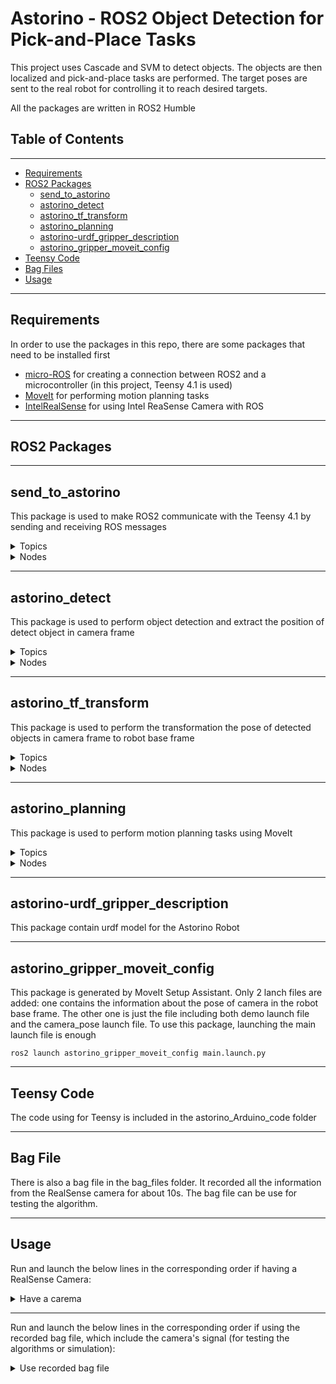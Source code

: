 # **Astorino - ROS2 Object Detection for Pick-and-Place Tasks**

This project uses Cascade and SVM to detect objects. The objects are then localized and pick-and-place tasks are performed. The target poses are sent to the real robot for controlling it to reach desired targets.

All the packages are written in ROS2 Humble

## **Table of Contents**
<hr>

* [Requirements](#requirements)
* [ROS2 Packages](#ros2-packages)
    * [send_to_astorino](#send_to_astorino)
    * [astorino_detect](#astorino_detect)
    * [astorino_tf_transform](#astorino_tf_transform)
    * [astorino_planning](#astorino_planning)
    * [astorino-urdf_gripper_description](#astorino-urdf_gripper_description)
    * [astorino_gripper_moveit_config](#astorino_gripper_moveit_config)
* [Teensy Code](#teensy-code)
* [Bag Files](#bag-file)
* [Usage](#usage)
<hr>

## **Requirements**
In order to use the packages in this repo, there are some packages that need to be installed first

* [micro-ROS](https://micro.ros.org/) for creating a connection between ROS2 and a microcontroller (in this project, Teensy 4.1 is used)
* [MoveIt](https://moveit.picknik.ai/) for performing motion planning tasks
* [IntelRealSense](https://github.com/IntelRealSense/realsense-ros) for using Intel ReaSense Camera with ROS

<hr>


## **ROS2 Packages**
<hr>

## send_to_astorino
This package is used to make ROS2 communicate with the Teensy 4.1 by sending and receiving ROS messages

<details>
    <summary>
        Topics 
    </summary>

### Topics
* **/enable_motors** *(std_msgs/msg/Bool)*: enable/disable motors
* **/open_gripper** *(std_msgs/msg/Bool)*: open/close gripper
* **/rotate_motors** *(std_msgs/msg/Float64MultiArray)*: send the desired targets to the robot
</details>

<details>
    <summary>
        Nodes 
    </summary>

### Nodes
* **enable_motors**: to enable or disable motors
    * `ros2 run send_to_astorino enable_motors true` to enable
    * `ros2 run send_to_astorino enable_motors false` to disable 
* **open_gripper**: to open or close gripper
    * `ros2 run send_to_astorino open_gripper true` to open
    * `ros2 run send_to_astorino open_gripper false` to close
* **check_movement**: to move to specific joints' value through command line. It should be run before other running operations to check whether the joints' order is correct. For example:
    * `ros2 run send_to_astorino check_movement 5 0 0 0 0 0` move all the joints form 1 to 6 to [5 0 0 0 0 0] 
* **move_to_turn_off_position**: to move the robot to the turn-off position. Robot should move to this position before turning off
    * `ros2 run send_to_astorino move_to_turn_off_position`
* **move_to_zero_position**: to move the robot to the zero position, which makes the robot fully stretched upward
    * `ros2 run send_to_astorino move_to_zero_position`
* **move_as_planning**: to move the robot to the position as planning in MoveIt. This position is from the `/joint_states` topic from MoveIt
    * `ros2 run send_to_astorino move_as_planning`

</details>

<hr>

## astorino_detect
This package is used to perform object detection and extract the position of detect object in camera frame

<details>
    <summary>
        Topics 
    </summary>
    
### Topics
* **/camera/color/image_raw** *(sensor_msgs/msg/Image)*: color image from the camera
* **/camera/aligned_depth_to_color/image_raw** *(sensor_msgs/msg/Image)*: depth information from the camera, which is aligned to the color camera frame
* **/detected** *(sensor_msgs/msg/Image)*: send the result image which includes the bounding boxes covering detected objects
* **/pose_stamped** *(geometry_msgs/msg/PoseStamped)* or *(geometry_msgs/msg/PoseArray)*: send the result pose of detected objects in camera frame

</details>

<details>
    <summary>
        Nodes 
    </summary>
### Nodes
* **cascade**: to detect and localize only one object
    * `ros2 run astorino_detect cascade` 

* **cascade_multiple**: to detect and localize only multiple objects
    * `ros2 run astorino_detect cascade_multiple` 
</details>

<hr>

## astorino_tf_transform
This package is used to perform the transformation the pose of detected objects in camera frame to robot base frame

<details>
    <summary>
        Topics 
    </summary>
    
### Topics

   

* **/pose_stamped** *(geometry_msgs/msg/PoseStamped)* or *(geometry_msgs/msg/PoseArray)*: pose of detected objects in camera frame
* **/pose_to_move** *(geometry_msgs/msg/PoseStamped)* or *(geometry_msgs/msg/PoseArray)*: send the pose detected objects in robot base frame (or world frame) to MoveIt for motion planning

</details>


<details>
    <summary>
        Nodes
    </summary>
### Nodes

* **pose_stamped_to_world**: to transform the pose of only one object
    * `ros2 run astorino_tf_transform pose_stamped_to_world` 

* **multiple_pose_stamped_to_world**: to transform the pose of multiple object
    * `ros2 run astorino_tf_transform multiple_pose_stamped_to_world`
</details>
<hr>

## astorino_planning
This package is used to perform motion planning tasks using MoveIt

<details>
    <summary>
        Topics
    </summary>

### Topics
* **/pose_to_move** *(geometry_msgs/msg/PoseStamped)* or *(geometry_msgs/msg/PoseArray)*: the target poses for planning
* **/response** *(std_msgs/msg/Bool)*: the execute_multiple node subscribes to this topic to know whenever the an action (move motor, open gripper, etc.) is finished on the real robot. Only after that, the node will continue to plan the next movement. It can be disable in the execute_multiple node. 

</details>

<details>
    <summary>
        Nodes
    </summary>

### Nodes
* **move_to_a_specific_position**: to plan the robot to a target pose defined in the code
    * `ros2 run astorino_planning move_to_a_specific_position`

* **move_command_line**: to plan the robot to a target pose defined through command line (the orientation is based on quaternion). For example
    * `ros2 run astorino_planning move_command_line x y z q.x q.y q.z q.w`: x y z are the position, q.x q.y q.z q.w is the orientation in quaternion form 

* **execute**: to execute motion planning to perform pick-and-place task for only one object
    * `ros2 run astorino_planning execute`
* **execute_multiple**: to execute motion planning to perform pick-and-place task for multiple objects as well as visualizing in Rviz. There are some lines related to the */response* topic that can be disabled
    * `ros2 run astorino_planning execute_multiple`

</details>

<hr>

## astorino-urdf_gripper_description
This package contain urdf model for the Astorino Robot

<hr>

## astorino_gripper_moveit_config
This package is generated by MoveIt Setup Assistant. Only 2 lanch files are added: one contains the information about the pose of camera in the robot base frame. The other one is just the file including both demo launch file and the camera_pose launch file. To use this package, launching the main launch file is enough

`ros2 launch astorino_gripper_moveit_config main.launch.py`

<hr>

## **Teensy Code**
The code using for Teensy is included in the astorino_Arduino_code folder

<hr>

## **Bag File**
There is also a bag file in the bag_files folder. It recorded all the information from the RealSense camera for about 10s. The bag file can be use for testing the algorithm.
<hr>

## **Usage**

Run and launch the below lines in the corresponding order if having a RealSense Camera:
<details>
    <summary>
        Have a carema
    </summary>

* `ros2 launch realsense2_camera rs_launch.py enable_rgbd:=true enable_sync:=true align_depth.enable:=true enable_color:=true enable_depth:=true depth_module.profile:=1280x720x30 rgb_camera.profile:=1280x720x30` for running the Intel RealSense Camera and sending information to ROS2
* `ros2 run send_to_astorino move_as_planning` for continously sending the target signals from MoveIt to the Teensy 4.1
* `ros2 run send_to_astorino enable_motors true` for turning on the motors
* `ros2 launch astorino_gripper_moveit_config main.launch.py` for running the MoveIt motion planning, Rviz, and publishing the camera_pose position in robot base frame
* `ros2 run astorino_detect cascade_multiple` for detecting and localizing objects in the camera frame (do not forget to change the address to the model xml files)
* `ros2 run astorino_tf_transform multiple_pose_stamped_to_world` for transforming the pose of detected objects in camera frame to robot base frame
* `ros2 run astorino_planning execute_multiple` for performing motion planning for multiple-object pick-and-place tasks
</details>
<hr>

Run and launch the below lines in the corresponding order if using the recorded bag file, which include the camera's signal (for testing the algorithms or simulation):
<details>
    <summary>
        Use recorded bag file
    </summary>

* `ros2 launch astorino_gripper_moveit_config main.launch.py` for running the MoveIt motion planning, Rviz, and publishing the camera_pose position in robot base frame
* `ros2 run astorino_detect cascade_multiple` for detecting and localizing objects in the camera frame (do not forget to change the address to the model xml files)
* `ros2 run astorino_tf_transform multiple_pose_stamped_to_world` for transforming the pose of detected objects in camera frame to robot base frame
* `ros2 bag play src/bag_files/camera1711/` for playing the recorded bag file
* `ros2 run astorino_planning execute_multiple` for performing motion planning for multiple-object pick-and-place tasks
</details>
